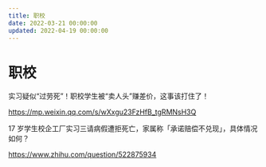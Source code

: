 ```yaml
---
title: 职校
date: 2022-03-21 00:00:00
updated: 2022-04-19 00:00:00
---
```


# 职校

实习疑似“过劳死”！职校学生被“卖人头”赚差价，这事该打住了！

https://mp.weixin.qq.com/s/wXxgu23FzHfB_tgRMNsH3Q

17 岁学生校企工厂实习三请病假遭拒死亡，家属称「承诺赔偿不兑现」，具体情况如何？

https://www.zhihu.com/question/522875934
